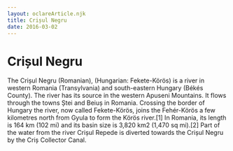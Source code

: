 ```yaml
---
layout: oclareArticle.njk
title: Crișul Negru
date: 2016-03-02
---
```


# Crișul Negru

The Crișul Negru (Romanian), (Hungarian: Fekete-Körös) is a river in western Romania (Transylvania) and south-eastern Hungary (Békés County). The river has its source in the western Apuseni Mountains. It flows through the towns Ștei and Beiuș in Romania. Crossing the border of Hungary the river, now called Fekete-Körös, joins the Fehér-Körös a few kilometres north from Gyula to form the Körös river.[1] In Romania, its length is 164 km (102 mi) and its basin size is 3,820 km2 (1,470 sq mi).[2] Part of the water from the river Crișul Repede is diverted towards the Crișul Negru by the Criș Collector Canal. 